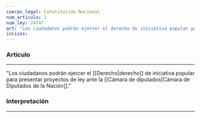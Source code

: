 ```yaml
---
cuerpo_legal: Constitución Nacional
num_articulo: 2
num_ley: 24747
art: "Los ciudadanos podrán ejercer el derecho de iniciativa popular para presentar proyectos de ley ante la Cámara de Diputados de la Nación."
incisos: 
---
```

### Artículo
---
"Los ciudadanos podrán ejercer el [[Derecho|derecho]] de iniciativa popular para presentar proyectos de ley ante la [[Cámara de diputados|Cámara de Diputados de la Nación]]."


### Interpretación
---
